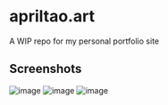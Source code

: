 # apriltao.art
A WIP repo for my personal portfolio site

## Screenshots
![image](https://user-images.githubusercontent.com/95392008/168454973-fb5b4042-dad2-4784-b118-7cbc8df1110d.png)
![image](https://user-images.githubusercontent.com/95392008/168454979-b9511d6d-8f2d-4c24-b832-b241db7e833e.png)
![image](https://user-images.githubusercontent.com/95392008/168454980-85cdd46a-a852-4b68-9388-a23324f9cfc1.png)

